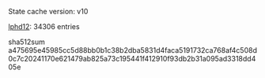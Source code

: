 State cache version: v10

[lphd12](https://github.com/lphd12): 34306 entries

sha512sum a475695e45985cc5d88bb0b1c38b2dba5831d4faca5191732ca768af4c508d0c7c20241170e621479ab825a73c195441f412910f93db2b31a095ad3318dd405e
